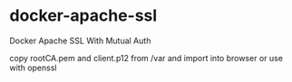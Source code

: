 # docker-apache-ssl
Docker Apache SSL With Mutual Auth

copy rootCA.pem and client.p12 from /var and import into browser or use with openssl
